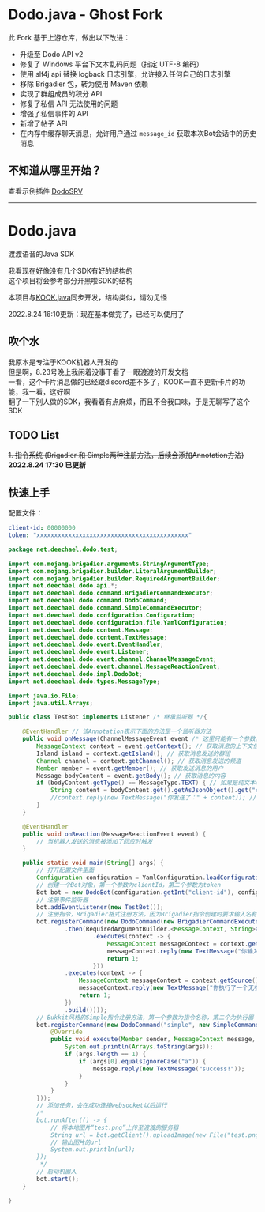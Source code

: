 # Dodo.java - Ghost Fork

此 Fork 基于上游仓库，做出以下改进：

* 升级至 Dodo API v2
* 修复了 Windows 平台下文本乱码问题（指定 UTF-8 编码）
* 使用 slf4j api 替换 logback 日志引擎，允许接入任何自己的日志引擎
* 移除 Brigadier 包，转为使用 Maven 依赖
* 实现了群组成员的积分 API
* 修复了私信 API 无法使用的问题
* 增强了私信事件的 API
* 新增了帖子 API
* 在内存中缓存聊天消息，允许用户通过 `message_id` 获取本次Bot会话中的历史消息

## 不知道从哪里开始？

查看示例插件 [DodoSRV](https://github.com/Ghost-chu/DoDoSRV)

---

# Dodo.java
渡渡语音的Java SDK

我看现在好像没有几个SDK有好的结构的\
这个项目将会参考部分开黑啦SDK的结构

本项目与[KOOK.java](https://www.github.com/DeeChael/KOOK.java)同步开发，结构类似，请勿见怪

2022.8.24 16:10更新：现在基本做完了，已经可以使用了

## 吹个水
我原本是专注于KOOK机器人开发的\
但是啊，8.23号晚上我闲着没事干看了一眼渡渡的开发文档\
一看，这个卡片消息做的已经跟discord差不多了，KOOK一直不更新卡片的功能，我一看，这好啊\
翻了一下别人做的SDK，我看着有点麻烦，而且不合我口味，于是无聊写了这个SDK

## TODO List
~~1. 指令系统 (Brigadier 和 Simple两种注册方法，后续会添加Annotation方法)~~  **2022.8.24 17:30 已更新**

## 快速上手
配置文件：
```yaml
client-id: 00000000
token: "xxxxxxxxxxxxxxxxxxxxxxxxxxxxxxxxxxxxxxxxxxx"
```
```java
package net.deechael.dodo.test;

import com.mojang.brigadier.arguments.StringArgumentType;
import com.mojang.brigadier.builder.LiteralArgumentBuilder;
import com.mojang.brigadier.builder.RequiredArgumentBuilder;
import net.deechael.dodo.api.*;
import net.deechael.dodo.command.BrigadierCommandExecutor;
import net.deechael.dodo.command.DodoCommand;
import net.deechael.dodo.command.SimpleCommandExecutor;
import net.deechael.dodo.configuration.Configuration;
import net.deechael.dodo.configuration.file.YamlConfiguration;
import net.deechael.dodo.content.Message;
import net.deechael.dodo.content.TextMessage;
import net.deechael.dodo.event.EventHandler;
import net.deechael.dodo.event.Listener;
import net.deechael.dodo.event.channel.ChannelMessageEvent;
import net.deechael.dodo.event.channel.MessageReactionEvent;
import net.deechael.dodo.impl.DodoBot;
import net.deechael.dodo.types.MessageType;

import java.io.File;
import java.util.Arrays;

public class TestBot implements Listener /* 继承监听器 */{

    @EventHandler // 该Annotation表示下面的方法是一个监听器方法
    public void onMessage(ChannelMessageEvent event /* 这里只能有一个参数，并且是一个Event */) {
        MessageContext context = event.getContext(); // 获取消息的上下文信息
        Island island = context.getIsland(); // 获取消息发送的群组
        Channel channel = context.getChannel(); // 获取消息发送的频道
        Member member = event.getMember(); // 获取发送消息的用户
        Message bodyContent = event.getBody(); // 获取消息的内容
        if (bodyContent.getType() == MessageType.TEXT) { // 如果是纯文本内容
            String content = bodyContent.get().getAsJsonObject().get("content").getAsString(); // 通过Gson库获得消息的纯文本内容
            //context.reply(new TextMessage("你发送了：" + content)); // 回复用户一个纯文本内容
        }
    }

    @EventHandler
    public void onReaction(MessageReactionEvent event) {
        // 当机器人发送的消息被添加了回应时触发
    }

    public static void main(String[] args) {
        // 打开配置文件里面
        Configuration configuration = YamlConfiguration.loadConfiguration(new File("test-config.yml"));
        // 创建一个Bot对象，第一个参数为clientId，第二个参数为token
        Bot bot = new DodoBot(configuration.getInt("client-id"), configuration.getString("token"));
        // 注册事件监听器
        bot.addEventListener(new TestBot());
        // 注册指令，Brigadier格式注册方法，因为Brigadier指令创建时要求输入名称，所以只需要传入一个执行器即可
        bot.registerCommand(new DodoCommand(new BrigadierCommandExecutor(LiteralArgumentBuilder.<MessageContext>literal("brigadier")
                .then(RequiredArgumentBuilder.<MessageContext, String>argument("name", StringArgumentType.string())
                        .executes(context -> {
                            MessageContext messageContext = context.getSource();
                            messageContext.reply(new TextMessage("你输入了一个参数：" + StringArgumentType.getString(context, "name")));
                            return 1;
                        }))
                .executes(context -> {
                    MessageContext messageContext = context.getSource();
                    messageContext.reply(new TextMessage("你执行了一个无参指令"));
                    return 1;
                })
                .build())));
        // Bukkit风格的Simple指令注册方法，第一个参数为指令名称，第二个为执行器
        bot.registerCommand(new DodoCommand("simple", new SimpleCommandExecutor() {
            @Override
            public void execute(Member sender, MessageContext message, String[] args) {
                System.out.println(Arrays.toString(args));
                if (args.length == 1) {
                    if (args[0].equalsIgnoreCase("a")) {
                        message.reply(new TextMessage("success!"));
                    }
                }
            }
        }));
        // 添加任务，会在成功连接websocket以后运行
        /*
        bot.runAfter(() -> {
            // 将本地图片“test.png”上传至渡渡的服务器
            String url = bot.getClient().uploadImage(new File("test.png"));
            // 输出图片的url
            System.out.println(url);
        });
         */
        // 启动机器人
        bot.start();
    }

}

```
